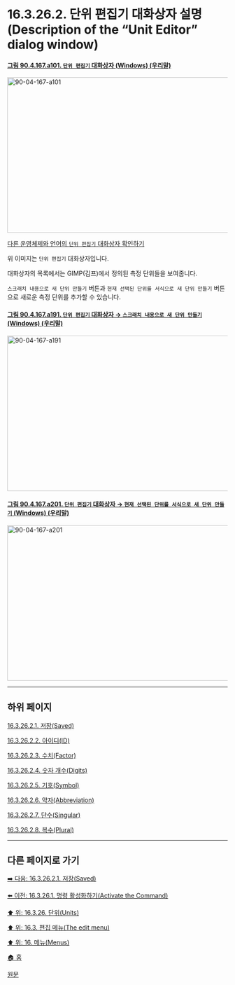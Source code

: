 # 16.3.26.2. 단위 편집기 대화상자 설명(Description of the “Unit Editor” dialog window)

<a id="90-04-167-a101"></a>

#### [그림 90.4.167.a101. `단위 편집기` 대화상자 (Windows) (우리말)](./90-04-0167-unit_editor.md#90-04-167-a101)
<img width="537" height="355" alt="90-04-167-a101" src="https://github.com/user-attachments/assets/f83eccb1-50c0-442b-b647-00d3c0e3eac9" />

[다른 운영체제와 언어의 `단위 편집기` 대화상자 확인하기](./90-04-0167-unit_editor.md#90-04-167-a102)

위 이미지는 `단위 편집기` 대화상자입니다.

대화상자의 목록에서는 GIMP(김프)에서 정의된 측정 단위들을 보여줍니다.

`스크래치 내용으로 새 단위 만들기` 버튼과 `현재 선택된 단위를 서식으로 새 단위 만들기` 버튼으로 새로운 측정 단위를 추가할 수 있습니다.

<a id="90-04-167-a191"></a>

#### [그림 90.4.167.a191. `단위 편집기` 대화상자 → `스크래치 내용으로 새 단위 만들기` (Windows) (우리말)](./90-04-0167-unit_editor.md#90-04-167-a191)
<img width="537" height="355" alt="90-04-167-a191" src="https://github.com/user-attachments/assets/4fae9757-3977-4a84-b0c3-9d311b495679" />

<a id="90-04-167-a201"></a>

#### [그림 90.4.167.a201. `단위 편집기` 대화상자 → `현재 선택된 단위를 서식으로 새 단위 만들기` (Windows) (우리말)](./90-04-0167-unit_editor.md#90-04-167-a201)
<img width="537" height="355" alt="90-04-167-a201" src="https://github.com/user-attachments/assets/13805262-ea9c-4d04-bb70-6b104a959932" />

***

## 하위 페이지

[16.3.26.2.1. 저장(Saved)](./16-03-26-02-01-saved.md)

[16.3.26.2.2. 아이디(ID)](./16-03-26-02-02-id.md)

[16.3.26.2.3. 수치(Factor)](./16-03-26-02-03-factor.md)

[16.3.26.2.4. 숫자 개수(Digits)](./16-03-26-02-04-digits.md)

[16.3.26.2.5. 기호(Symbol)](./16-03-26-02-05-symbol.md)

[16.3.26.2.6. 약자(Abbreviation)](./16-03-26-02-06-abbreviation.md)

[16.3.26.2.7. 단수(Singular)](./16-03-26-02-07-singular.md)

[16.3.26.2.8. 복수(Plural)](./16-03-26-02-08-plural.md)

***

## 다른 페이지로 가기

[➡️ 다음: 16.3.26.2.1. 저장(Saved)](./16-03-26-02-01-saved.md)

[⬅️ 이전: 16.3.26.1. 명령 활성화하기(Activate the Command)](./16-03-26-01-activate_the_command.md)

[⬆️ 위: 16.3.26. 단위(Units)](./16-03-26-00-units.md)

[⬆️ 위: 16.3. 편집 메뉴(The edit menu)](./16-03-00-the-edit-menu.md)

[⬆️ 위: 16. 메뉴(Menus)](./16-00-menus.md)

[🏠 홈](./00-home.md)

[원문](https://docs.gimp.org/2.10/ko/plug-in-unit-editor.html#idm24361)